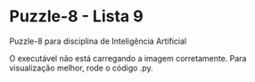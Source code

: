 # Puzzle-8 - Lista 9
Puzzle-8 para disciplina de Inteligência Artificial

O executável não está carregando a imagem corretamente.
Para visualização melhor, rode o código .py.
